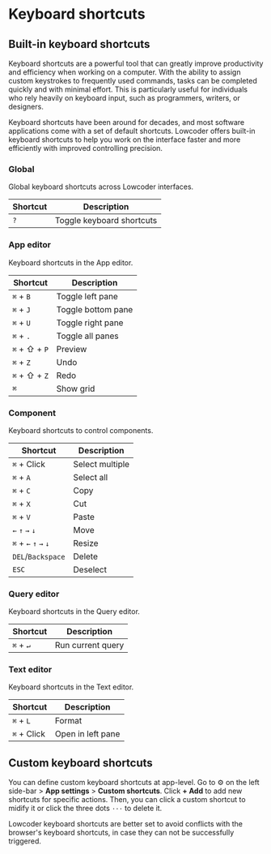 # Keyboard shortcuts

## Built-in keyboard shortcuts

Keyboard shortcuts are a powerful tool that can greatly improve productivity and efficiency when working on a computer. With the ability to assign custom keystrokes to frequently used commands, tasks can be completed quickly and with minimal effort. This is particularly useful for individuals who rely heavily on keyboard input, such as programmers, writers, or designers.

Keyboard shortcuts have been around for decades, and most software applications come with a set of default shortcuts. Lowcoder offers built-in keyboard shortcuts to help you work on the interface faster and more efficiently with improved controlling precision.

### Global

Global keyboard shortcuts across Lowcoder interfaces.

| Shortcut | Description               |
| -------- | ------------------------- |
| `?`      | Toggle keyboard shortcuts |

### App editor

Keyboard shortcuts in the App editor.

| Shortcut      | Description        |
| ------------- | ------------------ |
| `⌘` + `B`     | Toggle left pane   |
| `⌘` + `J`     | Toggle bottom pane |
| `⌘` + `U`     | Toggle right pane  |
| `⌘` + `.`     | Toggle all panes   |
| `⌘` + ⇧ + `P` | Preview            |
| `⌘` + `Z`     | Undo               |
| `⌘` + ⇧ + `Z` | Redo               |
| `⌘`           | Show grid          |

### Component

Keyboard shortcuts to control components.

| Shortcut              | Description     |
| --------------------- | --------------- |
| `⌘` + Click           | Select multiple |
| `⌘` + `A`             | Select all      |
| `⌘` + `C`             | Copy            |
| `⌘` + `X`             | Cut             |
| `⌘` + `V`             | Paste           |
| `←` `↑` `→` `↓`       | Move            |
| `⌘` + `←` `↑` `→` `↓` | Resize          |
| `DEL`/`Backspace`     | Delete          |
| `ESC`                 | Deselect        |

### Query editor

Keyboard shortcuts in the Query editor.

| Shortcut  | Description       |
| --------- | ----------------- |
| `⌘` + `↵` | Run current query |

### Text editor

Keyboard shortcuts in the Text editor.

| Shortcut    | Description       |
| ----------- | ----------------- |
| `⌘` + `L`   | Format            |
| `⌘` + Click | Open in left pane |

## Custom keyboard shortcuts

You can define custom keyboard shortcuts at app-level. Go to ⚙️ on the left side-bar > **App settings** > **Custom shortcuts**. Click **+ Add** to add new shortcuts for specific actions. Then, you can click a custom shortcut to midify it or click the three dots `···` to delete it.

Lowcoder keyboard shortcuts are better set to avoid conflicts with the browser's keyboard shortcuts, in case they can not be successfully triggered.
